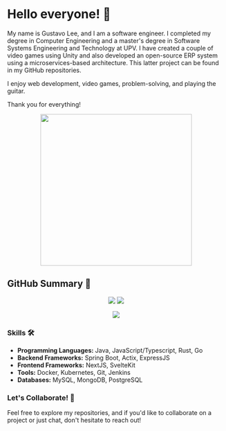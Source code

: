 # Hello everyone! 👋

My name is Gustavo Lee, and I am a software engineer. I completed my degree in Computer Engineering and a master's degree in Software Systems Engineering and Technology at UPV. I have created a couple of video games using Unity and also developed an open-source ERP system using a microservices-based architecture. This latter project can be found in my GitHub repositories.

I enjoy web development, video games, problem-solving, and playing the guitar.

Thank you for everything!

<p align="center">
  <img width="350" src="https://media3.giphy.com/media/v1.Y2lkPTc5MGI3NjExaXpoaWVrdjF5NHhzcjgyODVnZTFtc3I2ZnA0aDllMWZkaGdxNHk1OSZlcD12MV9pbnRlcm5hbF9naWZfYnlfaWQmY3Q9Zw/6FxJBpNTBgWdJCXKD4/giphy.gif">
</p>

## GitHub Summary 📝

<p align="center">
  <img src="http://github-profile-summary-cards.vercel.app/api/cards/repos-per-language?username=Chemchu&theme=onedark">
  <img src="http://github-profile-summary-cards.vercel.app/api/cards/stats?username=Chemchu&theme=onedark">
</p>
<p align="center">
  <img src="http://github-profile-summary-cards.vercel.app/api/cards/profile-details?username=Chemchu&theme=onedark">
</p>

### Skills 🛠️
- **Programming Languages:** Java, JavaScript/Typescript, Rust, Go
- **Backend Frameworks:** Spring Boot, Actix, ExpressJS
- **Frontend Frameworks:** NextJS,  SvelteKit
- **Tools:** Docker, Kubernetes, Git, Jenkins
- **Databases:** MySQL, MongoDB, PostgreSQL

### Let's Collaborate! 🤝
Feel free to explore my repositories, and if you'd like to collaborate on a project or just chat, don't hesitate to reach out!
